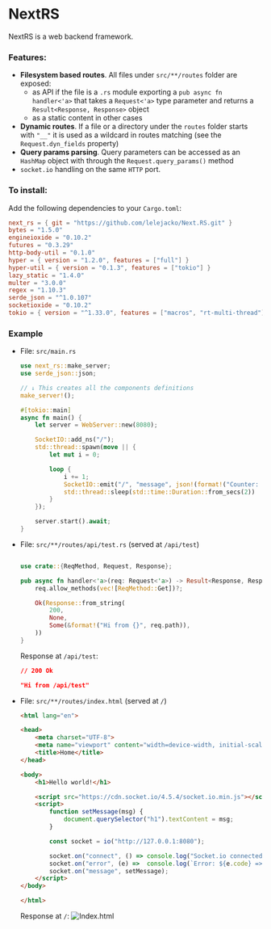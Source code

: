 # NextRS
NextRS is a web backend framework.

### Features:
- **Filesystem based routes**. All files under `src/**/routes` folder are exposed:
    - as API if the file is a `.rs` module exporting a `pub async fn handler<'a>` that takes a `Request<'a>` type parameter and returns a `Result<Response, Response>` object
    - as a static content in other cases
- **Dynamic routes**. If a file or a directory under the `routes` folder starts with `"__"` it is used as a wildcard in routes matching (see the `Request.dyn_fields` property)
- **Query params parsing**. Query parameters can be accessed as an `HashMap` object with through the `Request.query_params()` method
- `socket.io` handling on the same `HTTP` port.

### To install:
Add the following dependencies to your `Cargo.toml`:
```toml
next_rs = { git = "https://github.com/lelejacko/Next.RS.git" }
bytes = "1.5.0"
engineioxide = "0.10.2"
futures = "0.3.29"
http-body-util = "0.1.0"
hyper = { version = "1.2.0", features = ["full"] }
hyper-util = { version = "0.1.3", features = ["tokio"] }
lazy_static = "1.4.0"
multer = "3.0.0"
regex = "1.10.3"
serde_json = "^1.0.107"
socketioxide = "0.10.2"
tokio = { version = "^1.33.0", features = ["macros", "rt-multi-thread"] }
```

### Example
- File: `src/main.rs`
    ```rust
    use next_rs::make_server;
    use serde_json::json;

    // ↓ This creates all the components definitions
    make_server!();

    #[tokio::main]
    async fn main() {
        let server = WebServer::new(8080);

        SocketIO::add_ns("/");
        std::thread::spawn(move || {
            let mut i = 0;

            loop {
                i += 1;
                SocketIO::emit("/", "message", json!(format!("Counter: {i}")));
                std::thread::sleep(std::time::Duration::from_secs(2))
            }
        });

        server.start().await;
    }
    ```

- File: `src/**/routes/api/test.rs` (served at `/api/test`)
    ```rust

    use crate::{ReqMethod, Request, Response};

    pub async fn handler<'a>(req: Request<'a>) -> Result<Response, Response> {
        req.allow_methods(vec![ReqMethod::Get])?;

        Ok(Response::from_string(
            200,
            None,
            Some(&format!("Hi from {}", req.path)),
        ))
    }
    ```

    Response at `/api/test`:
    ```json
    // 200 Ok

    "Hi from /api/test"
    ```

- File: `src/**/routes/index.html` (served at `/`)
    ```html
    <html lang="en">

    <head>
        <meta charset="UTF-8">
        <meta name="viewport" content="width=device-width, initial-scale=1.0">
        <title>Home</title>
    </head>

    <body>
        <h1>Hello world!</h1>

        <script src="https://cdn.socket.io/4.5.4/socket.io.min.js"></script>
        <script>
            function setMessage(msg) {
                document.querySelector("h1").textContent = msg;
            }

            const socket = io("http://127.0.0.1:8080");

            socket.on("connect", () => console.log("Socket.io connected!"));
            socket.on("error", (e) =>  console.log(`Error: ${e.code} => ${e.message} - ${e.toString()}`));
            socket.on("message", setMessage);
        </script>
    </body>

    </html>
    ```

    Response at `/`:
    ![Index.html](resources/index_response.gif)